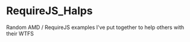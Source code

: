 RequireJS_Halps
===============

Random AMD / RequireJS examples I've put together to help others with their WTFS

